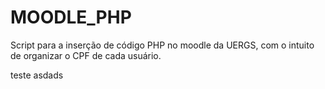 # MOODLE_PHP

Script para a inserção de código PHP no moodle da UERGS, com o intuito de organizar o CPF de cada usuário.

teste
asdads